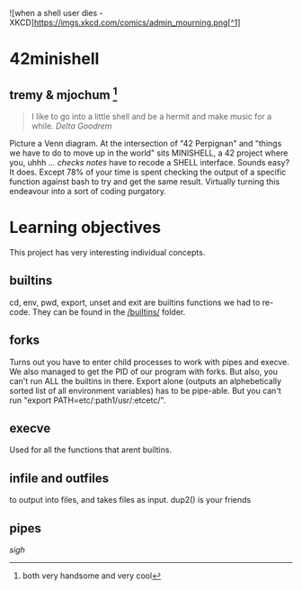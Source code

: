![when a shell user dies -XKCD]https://imgs.xkcd.com/comics/admin_mourning.png[^1]

# 42minishell
## tremy & mjochum [^2]

> I like to go into a little shell and be a hermit and make music for a while.
> _Delta Goodrem_

Picture a Venn diagram. At the intersection of "42 Perpignan" and "things we have to do to move up in the world" sits MINISHELL, a 42 project where you, uhhh ... *checks notes* have to recode a SHELL interface.
Sounds easy?
It does. Except 78% of your time is spent checking the output of a specific function against bash to try and get the same result.
Virtually turning this endeavour into a sort of coding purgatory.

# Learning objectives
This project has very interesting individual concepts.
## builtins
cd, env, pwd, export, unset and exit are builtins functions we had to re-code.
They can be found in the [/builtins/](builtins)
 folder.
## forks
Turns out you have to enter child processes to work with pipes and execve. 
We also managed to get the PID of our program with forks.
But also, you can't run ALL the builtins in there. Export alone (outputs an alphebetically sorted list of all environment variables) has to be pipe-able. But you can't run "export PATH=etc/:path1/usr/:etcetc/".
## execve
Used for all the functions that arent builtins.
## infile and outfiles
to output into files, and takes files as input.
dup2() is your friends
## pipes
*sigh*
[^1]:https://xkcd.com/686/
[^2]:both very handsome and very cool
